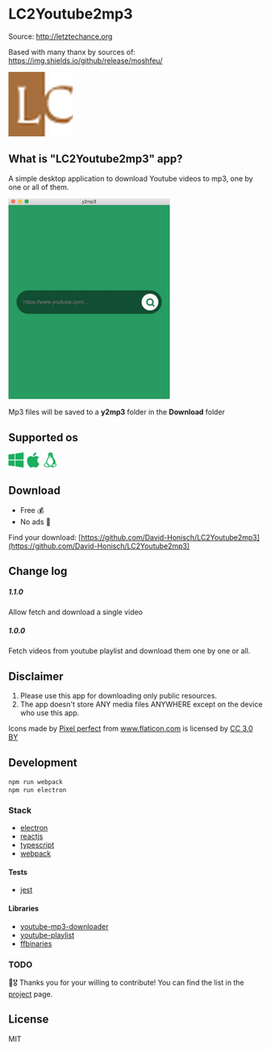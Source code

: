 <h1>LC2Youtube2mp3</h1>

Source:
http://letztechance.org

Based with many thanx by sources of:
https://img.shields.io/github/release/moshfeu/

<img src="app-resources/logo-128.png" alt="logo" />

## What is "LC2Youtube2mp3" app?

A simple desktop application to download Youtube videos to mp3, one by one or all of them.

<img src="app-resources/video.gif" alt="video demo" width="320" />

Mp3 files will be saved to a **y2mp3** folder in the **Download** folder

## Supported os

<img width="30" alt="windows" src="app-resources/readme/windows.svg?sanitize=true" />
<img width="30" alt="mac" src="app-resources/readme/mac.svg?sanitize=true" />
<img width="30" alt="linux" src="app-resources/readme/linux.svg?sanitize=true" />

## Download

- Free 💰
- No ads 📣

Find your download: [https://github.com/David-Honisch/LC2Youtube2mp3](https://github.com/David-Honisch/LC2Youtube2mp3)

## Change log

##### 1.1.0
Allow fetch and download a single video

##### 1.0.0
Fetch videos from youtube playlist and download them one by one or all.

## Disclaimer

1. Please use this app for downloading only public resources.
2. The app doesn't store ANY media files ANYWHERE except on the device who use this app.

<div>
  Icons made by <a href="https://www.flaticon.com/authors/pixel-perfect" title="Pixel perfect">Pixel perfect</a> from <a href="https://www.flaticon.com/" title="Flaticon">www.flaticon.com</a> is licensed by <a href="http://creativecommons.org/licenses/by/3.0/" title="Creative Commons BY 3.0" target="_blank">CC 3.0 BY</a>
</div>

## Development


    npm run webpack
    npm run electron


### Stack

- [electron](http://electronjs.org/)
- [reactjs](https://reactjs.org/)
- [typescript](https://www.typescriptlang.org/)
- [webpack](https://webpack.js.org/)

#### Tests

- [jest](https://jestjs.io/)

#### Libraries

- [youtube-mp3-downloader](https://github.com/ytb2mp3/youtube-mp3-downloader)
- [youtube-playlist](https://github.com/CodeDotJS/youtube-playlist)
- [ffbinaries](https://github.com/vot/ffbinaries-node)

### TODO

🖖🎖 Thanks you for your willing to contribute! You can find the list in the [project](https://github.com/moshfeu/y2mp3/projects/1#column-3954836) page.

## License
MIT